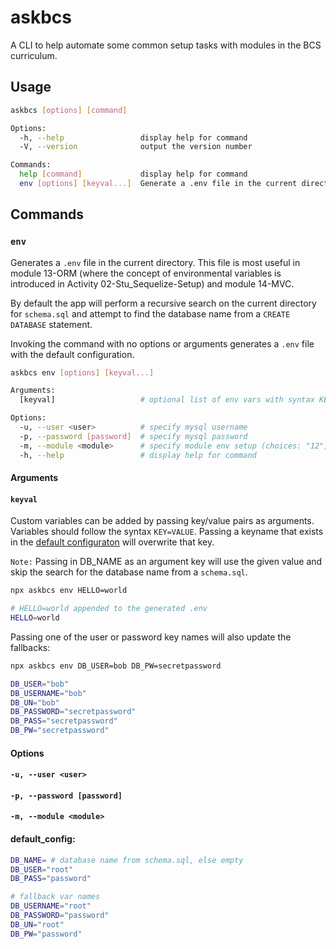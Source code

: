 # askbcs

A CLI to help automate some common setup tasks with modules in the BCS curriculum.

## Usage

```bash
askbcs [options] [command]

Options:
  -h, --help                 display help for command
  -V, --version              output the version number

Commands:
  help [command]             display help for command
  env [options] [keyval...]  Generate a .env file in the current directory
```

## Commands

### `env`

Generates a `.env` file in the current directory. This file is most useful in module 13-ORM (where the concept of environmental variables is introduced in Activity 02-Stu_Sequelize-Setup) and module 14-MVC.

By default the app will perform a recursive search on the current directory for `schema.sql` and attempt to find the database name from a `CREATE DATABASE` statement.

Invoking the command with no options or arguments generates a `.env` file with the default configuration.

```bash
askbcs env [options] [keyval...]

Arguments:
  [keyval]                   # optional list of env vars with syntax KEY=VALUE (default: [])

Options:
  -u, --user <user>          # specify mysql username
  -p, --password [password]  # specify mysql password
  -m, --module <module>      # specify module env setup (choices: "12", "13", "14")
  -h, --help                 # display help for command
```

#### Arguments

#### `keyval`

Custom variables can be added by passing key/value pairs as arguments. Variables should follow the syntax `KEY=VALUE`. Passing a keyname that exists in the [default configuraton](#default_config) will overwrite that key.

`Note:` Passing in DB_NAME as an argument key will use the given value and skip the search for the database name from a `schema.sql`.

```bash
npx askbcs env HELLO=world

# HELLO=world appended to the generated .env
HELLO=world
```

Passing one of the user or password key names will also update the fallbacks:

```bash
npx askbcs env DB_USER=bob DB_PW=secretpassword

DB_USER="bob"
DB_USERNAME="bob"
DB_UN="bob"
DB_PASSWORD="secretpassword"
DB_PASS="secretpassword"
DB_PW="secretpassword"
```

#### Options

#### `-u, --user <user>`

#### `-p, --password [password]`

#### `-m, --module <module>`

#### default_config:

```bash
DB_NAME= # database name from schema.sql, else empty
DB_USER="root"
DB_PASS="password"

# fallback var names
DB_USERNAME="root"
DB_PASSWORD="password"
DB_UN="root"
DB_PW="password"
```
